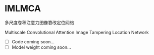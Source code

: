 # IMLMCA
多尺度卷积注意力图像篡改定位网络 

Multiscale Convolutional Attention Image Tampering Location Network

- [ ] Code  coming soon...
- [ ] Model weight coming soon...
